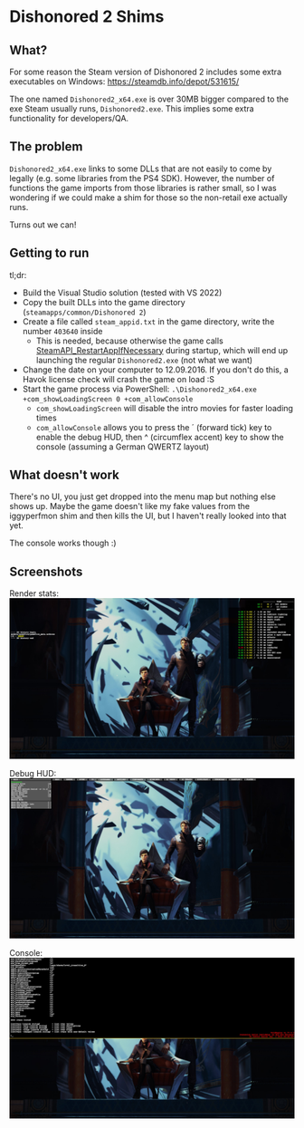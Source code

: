 # Dishonored 2 Shims

## What?

For some reason the Steam version of Dishonored 2 includes some extra executables on Windows: https://steamdb.info/depot/531615/

The one named `Dishonored2_x64.exe` is over 30MB bigger compared to the exe Steam usually runs, `Dishonored2.exe`. This implies some extra functionality for developers/QA.

## The problem

`Dishonored2_x64.exe` links to some DLLs that are not easily to come by legally (e.g. some libraries from the PS4 SDK). However, the number of functions the game imports from those libraries is rather small, so I was wondering if we could make a shim for those so the non-retail exe actually runs.

Turns out we can!

## Getting to run

tl;dr:

- Build the Visual Studio solution (tested with VS 2022)
- Copy the built DLLs into the game directory (`steamapps/common/Dishonored 2`)
- Create a file called `steam_appid.txt` in the game directory, write the number `403640` inside
	- This is needed, because otherwise the game calls [SteamAPI_RestartAppIfNecessary](https://partner.steamgames.com/doc/api/steam_api#SteamAPI_RestartAppIfNecessary) during startup, which will end up launching the regular `Dishonored2.exe` (not what we want)
- Change the date on your computer to 12.09.2016. If you don't do this, a Havok license check will crash the game on load :S
- Start the game process via PowerShell: `.\Dishonored2_x64.exe +com_showLoadingScreen 0 +com_allowConsole`
	- `com_showLoadingScreen` will disable the intro movies for faster loading times
	- `com_allowConsole` allows you to press the ´ (forward tick) key to enable the debug HUD, then ^ (circumflex accent) key to show the console (assuming a German QWERTZ layout)

## What doesn't work

There's no UI, you just get dropped into the menu map but nothing else shows up. Maybe the game doesn't like my fake values from the iggyperfmon shim and then kills the UI, but I haven't really looked into that yet.

The console works though :)

## Screenshots

Render stats:
![](./screenshots/render-stats.jpg)

Debug HUD:
![](./screenshots/debug-hud.jpg)

Console:
![](./screenshots/console.jpg)
